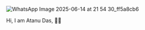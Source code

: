 ![WhatsApp Image 2025-06-14 at 21 54 30_ff5a8cb6](https://github.com/user-attachments/assets/7ca841b8-5c8f-4f86-84e1-966b20a5c79f)

Hi, I am Atanu Das, 👨‍🎓
